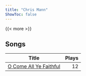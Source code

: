 ```yaml
---
title: "Chris Mann"
ShowToc: false
---
```


{{< more >}}

## Songs
Title | Plays 
----- | -----: 
[O Come All Ye Faithful](/songs/o-come-all-ye-faithful) | 12

